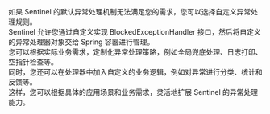 如果 Sentinel 的默认异常处理机制无法满足您的需求，您可以选择自定义异常处理规则。  
Sentinel 允许您通过自定义实现 BlockedExceptionHandler 接口，然后将自定义的异常处理器对象交给 Spring 容器进行管理。  
您可以根据实际业务需求，定制化异常处理策略，例如全局兜底处理、日志打印、空指针检查等。  
同时，您还可以在处理器中加入自定义的业务逻辑，例如对异常进行分类、统计和反馈等。  
这样，您可以根据具体的应用场景和业务需求，灵活地扩展 Sentinel 的异常处理能力。
